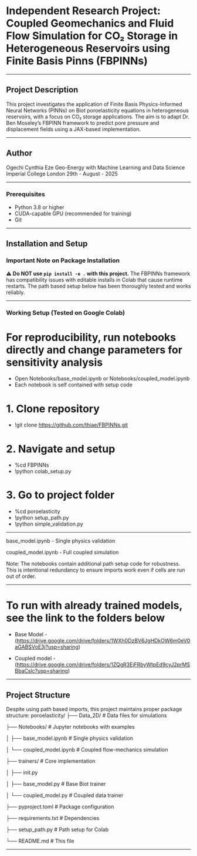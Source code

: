 #  Independent Research Project: Coupled Geomechanics and Fluid Flow Simulation for CO₂ Storage in Heterogeneous Reservoirs using Finite Basis Pinns (FBPINNs)

---

## Project Description
This project investigates the application of Finite Basis Physics-Informed Neural Networks (PINNs) on Biot poroelasticity equations in heterogeneous reservoirs, with a focus on CO₂ storage applications. The aim is to adapt Dr. Ben Moseley’s FBPINN framework to predict pore pressure and displacement fields using a JAX-based implementation.

---

## Author
Ogechi Cynthia Eze 
Geo-Energy with Machine Learning and Data Science
Imperial College London
29th - August - 2025

---

### Prerequisites
- Python 3.8 or higher
- CUDA-capable GPU (recommended for training)
- Git

---

## Installation and Setup

### Important Note on Package Installation
⚠️ **Do NOT use `pip install -e .` with this project.** The FBPINNs framework has compatibility issues with editable installs in Colab that cause runtime restarts. The path based setup below has been thoroughly tested and works reliably.

---

### Working Setup (Tested on Google Colab)

# For reproducibility, run notebooks directly and change parameters for sensitivity analysis

- Open Notebooks/base_model.ipynb or Notebooks/coupled_model.ipynb
- Each notebook is self contained with setup code

# 1. Clone repository
- !git clone https://github.com/thiae/FBPINNs.git

# 2. Navigate and setup
- %cd FBPINNs
- !python colab_setup.py

# 3. Go to project folder
- %cd poroelasticity
- !python setup_path.py
- !python simple_validation.py

---

base_model.ipynb - Single physics validation

coupled_model.ipynb - Full coupled simulation

Note: The notebooks contain additional path setup code for robustness. This is intentional redundancy to ensure imports work even if cells are run out of order.

---

# To run with already trained models, see the link to the folders below
- Base Model - (https://drive.google.com/drive/folders/1WXh0DzBV6JgHDkOW6m0eV0aGABSVoE3j?usp=sharing)

- Coupled model - (https://drive.google.com/drive/folders/1ZQgR3EjFRbyWtpEd9cyJ2prMSBbaCslc?usp=sharing)

---
## Project Structure
Despite using path based imports, this project maintains proper package structure:
poroelasticity/
├── Data_2D/                 # Data files for simulations

├── Notebooks/               # Jupyter notebooks with examples

│   ├── base_model.ipynb   # Single physics validation

│   └── coupled_model.ipynb # Coupled flow-mechanics simulation

├── trainers/                # Core implementation

│   ├── init.py

│   ├── base_model.py      # Base Biot trainer

│   └── coupled_model.py   # Coupled data trainer

├── pyproject.toml          # Package configuration

├── requirements.txt        # Dependencies

├── setup_path.py          # Path setup for Colab

└── README.md              # This file

---


